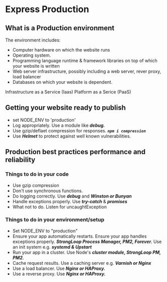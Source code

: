 # Express Production

## What is a Production environment

The environment includes:

- Computer hardware on which the website runs
- Operating system.
- Programming language runtime & framework libraries on top of which your website is written
- Web server infrastructure, possibly including a web server, rever proxy, load balancer
- Databases on which your website is dependent.

Infrastructure as a Service (Iaas)
Platform as a Serice (PaaS)

## Getting your website ready to publish

- set NODE_ENV to 'production'
- Log appropriately. Use a module like ***debug.***
- Use gzip/deflaet compression for responses. ***`npm i compression`***
- Use ***Helmet*** to protect against well known vulnerabilities.

## Production best practices performance and reliability

### Things to do in your code

- Use gzip compression
- Don't use synchronous functions.
- Do logging correctly. Use ***debug*** and ***Winston or Bunyan***
- Handle exceptions properly. Use ***try-catch*** & ***promises***
- What not to do. Listen for uncaughtException

### Things to do in your environment/setup

- Set NODE_ENV to "production"
- Ensure your app automatically restarts. Ensure your app handles exceptions properly. ***StrongLoop Process Manager, PM2, Forever.*** Use an init system e.g. ***systemd & Upstart***
- Run your app in a cluster. Use Node's ***cluster module, StrongLoop PM, PM2.***
- Cache request results. Use a caching server e.g. ***Varnish or Nginx***
- Use a load balancer. Use ***Nginx or HAProxy.***
- Use a reverse proxy. Use ***Nginx or HAProxy.***
